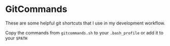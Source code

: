 # GitCommands

These are some helpful git shortcuts that I use in my development workflow.

Copy the commands from `gitcommands.sh` to your `.bash_profile` or add it to your `$PATH`
